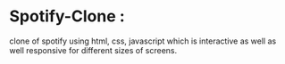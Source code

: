 # Spotify-Clone :
clone of spotify using html, css, javascript which is interactive as well as well responsive for different sizes of screens.
